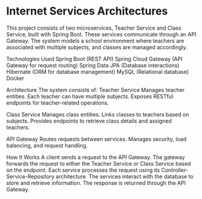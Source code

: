 # Internet Services Architectures
 
This project consists of two microservices, Teacher Service and Class Service, built with Spring Boot. These services communicate through an API Gateway. The system models a school environment where teachers are associated with multiple subjects, and classes are managed accordingly.

Technologies Used
Spring Boot (REST API)
Spring Cloud Gateway (API Gateway for request routing)
Spring Data JPA (Database interactions)
Hibernate (ORM for database management)
MySQL (Relational database)
Docker 

Architecture
The system consists of:
Teacher Service
Manages teacher entities.
Each teacher can have multiple subjects.
Exposes RESTful endpoints for teacher-related operations.

Class Service
Manages class entities.
Links classes to teachers based on subjects.
Provides endpoints to retrieve class details and assigned teachers.

API Gateway
Routes requests between services.
Manages security, load balancing, and request handling.

How It Works
A client sends a request to the API Gateway.
The gateway forwards the request to either the Teacher Service or Class Service based on the endpoint.
Each service processes the request using its Controller-Service-Repository architecture.
The services interact with the database to store and retrieve information.
The response is returned through the API Gateway.